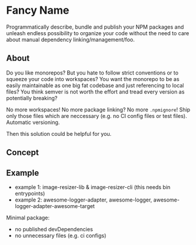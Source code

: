 # Fancy Name

Programmatically describe, bundle and publish your NPM packages and unleash endless possibility to organize your code without the need to care about manual dependency linking/management/foo.

## About

Do you like monorepos?
But you hate to follow strict conventions or to squeeze your code into workspaces?
You want the monorepo to be as easily maintainable as one big fat codebase and just referencing to local files?
You think semver is not worth the effort and tread every version as potentially breaking?

No more workspaces!
No more package linking?
No more `.npmignore`!
Ship only those files which are neccessary (e.g. no CI config files or test files).
Automatic versioning.

Then this solution could be helpful for you.

## Concept


## Example

* example 1: image-resizer-lib & image-resizer-cli (this needs bin entrypoints)
* example 2: awesome-logger-adapter, awesome-logger, awesome-logger-adapter-awesome-target


Minimal package:
* no published devDependencies
* no unnecessary files (e.g. ci configs)
